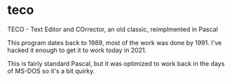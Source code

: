 # teco
TECO - Text Editor and COrrector, an old classic, reimplmented in Pascal

This program dates back to 1989, most of the work was done by 1991. I've hacked it enough to get it to work today in 2021.

This is fairly standard Pascal, but it was optimized to work back in the days of MS-DOS so it's a bit quirky.
